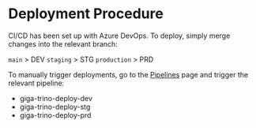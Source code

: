 # Deployment Procedure

CI/CD has been set up with Azure DevOps. To deploy, simply merge changes into the
relevant branch:

`main` > DEV
`staging` > STG
`production` > PRD

To manually trigger deployments, go to
the [Pipelines](https://unicef.visualstudio.com/OI-GIGA/_build) page and trigger
the relevant pipeline:

- giga-trino-deploy-dev
- giga-trino-deploy-stg
- giga-trino-deploy-prd
